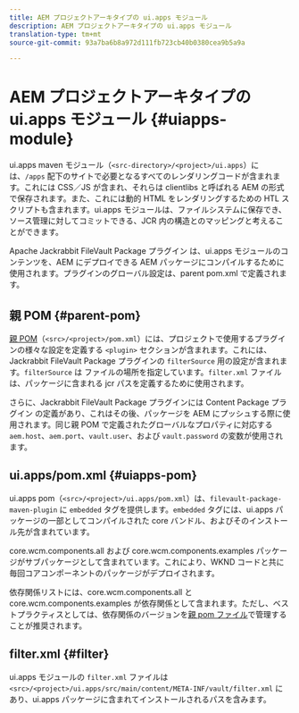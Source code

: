 ```yaml
---
title: AEM プロジェクトアーキタイプの ui.apps モジュール
description: AEM プロジェクトアーキタイプの ui.apps モジュール
translation-type: tm+mt
source-git-commit: 93a7ba6b8a972d111fb723cb40b0380cea9b5a9a

---
```



# AEM プロジェクトアーキタイプの ui.apps モジュール {#uiapps-module}

ui.apps maven モジュール（`<src-directory>/<project>/ui.apps`）には、`/apps` 配下のサイトで必要となるすべてのレンダリングコードが含まれます。これには CSS／JS が含まれ、それらは clientlibs と呼ばれる AEM の形式で保存されます。また、これには動的 HTML をレンダリングするための HTL スクリプトも含まれます。ui.apps モジュールは、ファイルシステムに保存でき、ソース管理に対してコミットできる、JCR 内の構造とのマッピングと考えることができます。

Apache Jackrabbit FileVault Package プラグイン は、ui.apps モジュールのコンテンツを、AEM にデプロイできる AEM パッケージにコンパイルするために使用されます。プラグインのグローバル設定は、parent pom.xml で定義されます。

## 親 POM {#parent-pom}

[親 POM](overview.md#parent-pom)（`<src>/<project>/pom.xml`）には、プロジェクトで使用するプラグインの様々な設定を定義する `<plugin>` セクションが含まれます。これには、Jackrabbit FileVault Package プラグインの `filterSource` 用の設定が含まれます。`filterSource` は ファイルの場所を指定しています。`filter.xml` ファイルは、パッケージに含まれる jcr パスを定義するために使用されます。

さらに、Jackrabbit FileVault Package プラグインには Content Package プラグイン の定義があり、これはその後、パッケージを AEM にプッシュする際に使用されます。同じ親 POM で定義されたグローバルなプロパティに対応する `aem.host`、`aem.port`、`vault.user`、および `vault.password` の変数が使用されます。

## ui.apps/pom.xml {#uiapps-pom}

ui.apps pom（`<src>/<project>/ui.apps/pom.xml`）は、`filevault-package-maven-plugin` に `embedded` タグを提供します。`embedded` タグには、ui.apps パッケージの一部としてコンパイルされた core バンドル、およびそのインストール先が含まれています。

core.wcm.components.all および core.wcm.components.examples パッケージがサブパッケージとして含まれています。これにより、WKND コードと共に毎回コアコンポーネントのパッケージがデプロイされます。

依存関係リストには、core.wcm.components.all と core.wcm.components.examples が依存関係として含まれます。ただし、ベストプラクティスとしては、依存関係のバージョンを[親 pom ファイル](overview.md#core-components)で管理することが推奨されます。

## filter.xml {#filter}

ui.apps モジュールの `filter.xml` ファイルは `<src>/<project>/ui.apps/src/main/content/META-INF/vault/filter.xml` にあり、ui.apps パッケージに含まれてインストールされるパスを含みます。
